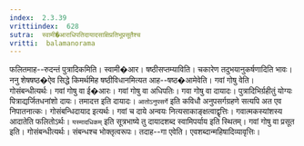 ```yaml
---
index:  2.3.39
vrittiindex:  628
sutra:  स्वामी�आराधिपतिदायादसाक्षिप्रतिभूप्रसूतैश्च
vritti:  balamanorama 
---
```


फलितमाह--रुदन्तं पुत्रादिकमिति। स्वामी�आर। षष्ठीसप्तम्याविति। चकारेण तदुभयानुकर्षणादिति भावः। ननु शेषषष्ठ�ऐव सिद्धे किमर्थमिह षष्ठीविधानमित्यत आह--षष्ठ�आमेवेति। गवां गोषु वेति। गोसंबन्धीत्यर्थः। गवां गोषु वा ई�आरः। गवां गोषु वा अधिपतिः। गवा गोषु वा दायादः। पुत्रादिभिर्ग्रहीतुं योग्यः पित्राद्यर्जितधनांशो दायः। तमादत्त इति दायादः। `आतोऽनुपसर्गे` इति कविधौ अनुपसर्गग्रहणे सत्यपि अत एव निपातनात्कः। गोसंबन्धिदायाद इत्यर्थः। गवां च दाये अन्वयः नित्यसाकाङ्क्षत्वाद्वृत्तिः। गवात्मकस्यांशस्य आदातेति फलितोऽर्थः। `यस्मादधिकम्` इति सूत्रभाष्ये तु दायादशब्द स्वामिपर्याय इति स्थितम्। गवां गोषु वा प्रसूत इति। गोसंबन्धीत्यर्थः। संबन्धश्च भोक्तृत्वरूपः। तदाह--गा एवेति। एवशब्दान्महिषादिव्यावृत्तिः।


